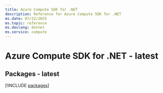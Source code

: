 ```yaml
---
title: Azure Compute SDK for .NET
description: Reference for Azure Compute SDK for .NET
ms.date: 07/22/2025
ms.topic: reference
ms.devlang: dotnet
ms.service: compute
---
```

# Azure Compute SDK for .NET - latest
## Packages - latest
[!INCLUDE [packages](compute-index.md)]